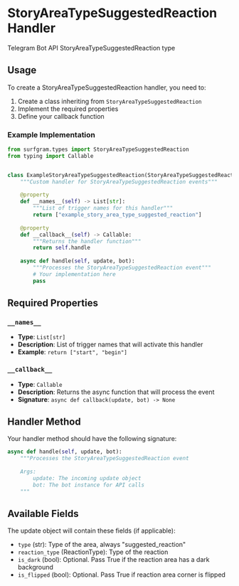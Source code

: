 # StoryAreaTypeSuggestedReaction Handler

Telegram Bot API StoryAreaTypeSuggestedReaction type

## Usage

To create a StoryAreaTypeSuggestedReaction handler, you need to:

1. Create a class inheriting from `StoryAreaTypeSuggestedReaction`
2. Implement the required properties
3. Define your callback function

### Example Implementation

```python
from surfgram.types import StoryAreaTypeSuggestedReaction
from typing import Callable


class ExampleStoryAreaTypeSuggestedReaction(StoryAreaTypeSuggestedReaction):
    """Custom handler for StoryAreaTypeSuggestedReaction events"""
    
    @property
    def __names__(self) -> List[str]:
        """List of trigger names for this handler"""
        return ["example_story_area_type_suggested_reaction"]
    
    @property
    def __callback__(self) -> Callable:
        """Returns the handler function"""
        return self.handle
    
    async def handle(self, update, bot):
        """Processes the StoryAreaTypeSuggestedReaction event"""
        # Your implementation here
        pass
```

## Required Properties

### `__names__`
- **Type**: `List[str]`
- **Description**: List of trigger names that will activate this handler
- **Example**: `return ["start", "begin"]`

### `__callback__`
- **Type**: `Callable`
- **Description**: Returns the async function that will process the event
- **Signature**: `async def callback(update, bot) -> None`

## Handler Method

Your handler method should have the following signature:

```python
async def handle(self, update, bot):
    """Processes the StoryAreaTypeSuggestedReaction event
    
    Args:
        update: The incoming update object
        bot: The bot instance for API calls
    """
```

## Available Fields

The update object will contain these fields (if applicable):

- `type` (str): Type of the area, always "suggested_reaction"
- `reaction_type` (ReactionType): Type of the reaction
- `is_dark` (bool): Optional. Pass True if the reaction area has a dark background
- `is_flipped` (bool): Optional. Pass True if reaction area corner is flipped
